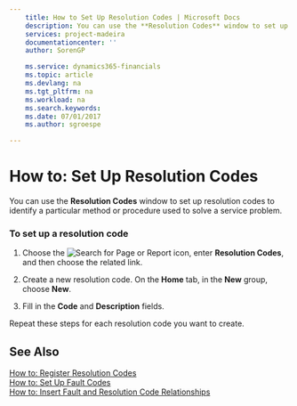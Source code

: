 ```yaml
---
    title: How to Set Up Resolution Codes | Microsoft Docs
    description: You can use the **Resolution Codes** window to set up resolution codes to identify a particular method or procedure used to solve a service problem.
    services: project-madeira
    documentationcenter: ''
    author: SorenGP

    ms.service: dynamics365-financials
    ms.topic: article
    ms.devlang: na
    ms.tgt_pltfrm: na
    ms.workload: na
    ms.search.keywords:
    ms.date: 07/01/2017
    ms.author: sgroespe

---
```

# How to: Set Up Resolution Codes
You can use the **Resolution Codes** window to set up resolution codes to identify a particular method or procedure used to solve a service problem.  
  
### To set up a resolution code  
  
1.  Choose the ![Search for Page or Report](media/ui-search/search_small.png "Search for Page or Report icon") icon, enter **Resolution Codes**, and then choose the related link.  
  
2.  Create a new resolution code. On the **Home** tab, in the **New** group, choose **New**.  
  
3.  Fill in the **Code** and **Description** fields.  
  
 Repeat these steps for each resolution code you want to create.  
  
## See Also  
 [How to: Register Resolution Codes](../how-to-register-resolution-codes.md)   
 [How to: Set Up Fault Codes](../how-to-set-up-fault-codes.md)   
 [How to: Insert Fault and Resolution Code Relationships](../how-to-insert-fault-and-resolution-code-relationships.md)
